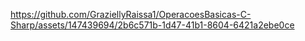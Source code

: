 


https://github.com/GraziellyRaissa1/OperacoesBasicas-C-Sharp/assets/147439694/2b6c571b-1d47-41b1-8604-6421a2ebe0ce

